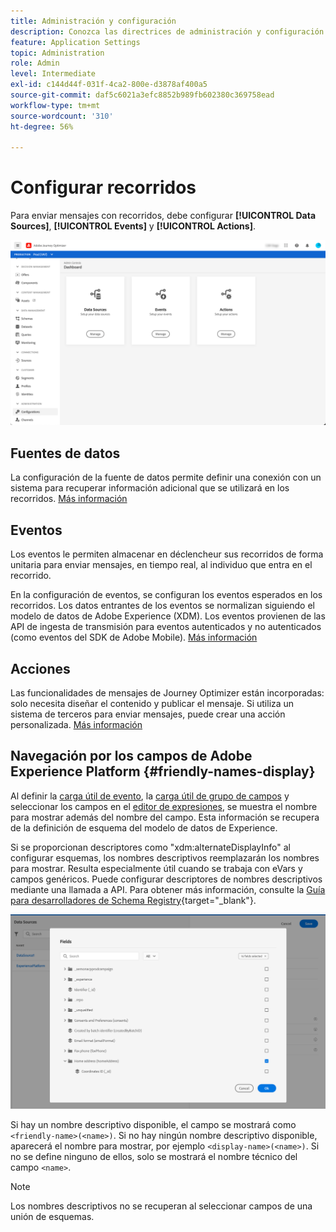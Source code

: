 ```yaml
---
title: Administración y configuración
description: Conozca las directrices de administración y configuración
feature: Application Settings
topic: Administration
role: Admin
level: Intermediate
exl-id: c144d44f-031f-4ca2-800e-d3878af400a5
source-git-commit: daf5c6021a3efc8852b989fb602380c369758ead
workflow-type: tm+mt
source-wordcount: '310'
ht-degree: 56%

---
```


# Configurar recorridos

Para enviar mensajes con recorridos, debe configurar **[!UICONTROL Data Sources]**, **[!UICONTROL Events]** y **[!UICONTROL Actions]**.

![](../assets/admin-menu.png)

## Fuentes de datos

La configuración de la fuente de datos permite definir una conexión con un sistema para recuperar información adicional que se utilizará en los recorridos. [Más información](../../using/datasource/about-data-sources.md)

## Eventos

Los eventos le permiten almacenar en déclencheur sus recorridos de forma unitaria para enviar mensajes, en tiempo real, al individuo que entra en el recorrido.

En la configuración de eventos, se configuran los eventos esperados en los recorridos. Los datos entrantes de los eventos se normalizan siguiendo el modelo de datos de Adobe Experience (XDM). Los eventos provienen de las API de ingesta de transmisión para eventos autenticados y no autenticados (como eventos del SDK de Adobe Mobile). [Más información](../../using/event/about-events.md)

## Acciones

Las funcionalidades de mensajes de Journey Optimizer están incorporadas: solo necesita diseñar el contenido y publicar el mensaje. Si utiliza un sistema de terceros para enviar mensajes, puede crear una acción personalizada. [Más información](../../using/action/action.md)

## Navegación por los campos de Adobe Experience Platform {#friendly-names-display}

Al definir la [carga útil de evento](../event/about-creating.md#define-the-payload-fields), la [carga útil de grupo de campos](../datasource/configure-data-sources.md#define-field-groups) y seleccionar los campos en el [editor de expresiones](../building-journeys/expression/expressionadvanced.md), se muestra el nombre para mostrar además del nombre del campo. Esta información se recupera de la definición de esquema del modelo de datos de Experience.

Si se proporcionan descriptores como &quot;xdm:alternateDisplayInfo&quot; al configurar esquemas, los nombres descriptivos reemplazarán los nombres para mostrar. Resulta especialmente útil cuando se trabaja con eVars y campos genéricos. Puede configurar descriptores de nombres descriptivos mediante una llamada a API. Para obtener más información, consulte la [Guía para desarrolladores de Schema Registry](https://experienceleague.adobe.com/docs/experience-platform/xdm/api/getting-started.html?lang=es){target=&quot;_blank&quot;}.

![](../assets/xdm-from-descriptors.png)

Si hay un nombre descriptivo disponible, el campo se mostrará como `<friendly-name>(<name>)`. Si no hay ningún nombre descriptivo disponible, aparecerá el nombre para mostrar, por ejemplo `<display-name>(<name>)`. Si no se define ninguno de ellos, solo se mostrará el nombre técnico del campo `<name>`.

>[!NOTE]
>
>Los nombres descriptivos no se recuperan al seleccionar campos de una unión de esquemas.
